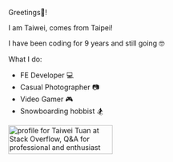<!--
**taiweituan/taiweituan** is a ✨ _special_ ✨ repository because its `README.md` (this file) appears on your GitHub profile.

Here are some ideas to get you started:

- 🔭 I’m currently working on ...
- 🌱 I’m currently learning ...
- 👯 I’m looking to collaborate on ...
- 🤔 I’m looking for help with ...
- 💬 Ask me about ...
- 📫 How to reach me: ...
- 😄 Pronouns: ...
- ⚡ Fun fact: ...
-->

Greetings👋!

I am Taiwei, comes from Taipei! 

I have been coding for 9 years and still going 🤓

What I do:
- FE Developer 💻
- Casual Photographer 📷
- Video Gamer 🎮
- Snowboarding hobbist 🏂

<a href="https://stackoverflow.com/users/4549166/taiwei-tuan"><img src="https://stackoverflow.com/users/flair/4549166.png?theme=dark" width="208" height="58" alt="profile for Taiwei Tuan at Stack Overflow, Q&amp;A for professional and enthusiast programmers" title="profile for Taiwei Tuan at Stack Overflow, Q&amp;A for professional and enthusiast programmers"></a>
